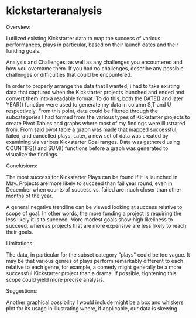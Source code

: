 # kickstarteranalysis

Overview:

I utilized existing Kickstarter data to map the success of various performances, plays in particular, based on their launch dates and their funding goals.

Analysis and Challenges: as well as any challenges you encountered and how you overcame them. If you had no challenges, describe any possible challenges or difficulties that could be encountered.

In order to properly arrange the data that I wanted, i had to take existing data that captured when the Kickstarter projects launched and ended and convert them into a readable format. To do this, both the DATE() and later YEAR() function were used to generate my data in column S,T and U respectively. From this point, data could be filtered through the subcategories I had formed from the various types of Kickstarter projects to create Pivot Tables and graphs where most of my findings were illustrated from. From said pivot table a graph was made that mapped successful, failed, and cancelled plays. Later, a new set of data was created by examining via various Kickstarter Goal ranges. Data was gathered using COUNTIFS() and SUM() functions before a graph was generated to visualize the findings.

Conclusions:

The most success for Kickstarter Plays can be found if it is launched in May. Projects are more likely to succeed than fail year round, even in December when counts of success vs. failed are much closer than other months of the year.

A general negative trendline can be viewed looking at success relative to scope of goal. In other words, the more funding a project is requiring the less likely it is to succeed. More modest goals show high likeliness to succeed, whereas projects that are more expensive are less likely to reach their goals. 

Limitations:

The data, in particular for the subset category "plays" could be too vague. It may be that various genres of plays perform remarkably different to each relative to each genre, for example, a comedy might generally be a more successful Kickstarter project than a drama. If possible, tightening this scope could yield more precise analysis.

Suggestions:

Another graphical possibility I would include might be a box and whiskers plot for its usage in illustrating where, if applicable, our data is skewing.
